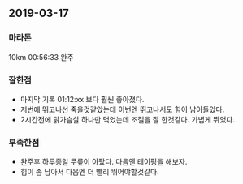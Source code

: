 ## 2019-03-17

### 마라톤 
10km 
00:56:33 완주

### 잘한점
- 마지막 기록 01:12:xx 보다 훨씬 좋아졌다.
- 저번에 뛰고나선 죽을것같았는데 이번엔 뛰고나서도 힘이 남아돌았다.
- 2시간전에 닭가슴살 하나만 먹었는데 조절을 잘 한것같다. 가볍게 뛰었다.

### 부족한점
- 완주후 하루종일 무릎이 아팠다. 다음엔 테이핑을 해보자.
- 힘이 좀 남아서 다음엔 더 빨리 뛰어야할것같다.

